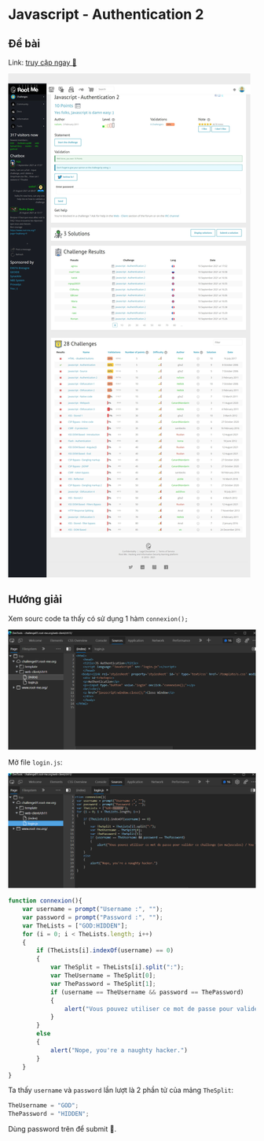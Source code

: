 # Javascript - Authentication 2

## Đề bài

Link: [truy cập ngay 🔗](http://challenge01.root-me.org/web-client/ch11/)

![](sc.jpeg)

## Hướng giải

Xem sourc code ta thấy có sử dụng 1 hàm `connexion();`

![](view-src.png)

Mở file `login.js`:

![](view-js.png)

```javascript
function connexion(){
    var username = prompt("Username :", "");
    var password = prompt("Password :", "");
    var TheLists = ["GOD:HIDDEN"];
    for (i = 0; i < TheLists.length; i++)
    {
        if (TheLists[i].indexOf(username) == 0)
        {
            var TheSplit = TheLists[i].split(":");
            var TheUsername = TheSplit[0];
            var ThePassword = TheSplit[1];
            if (username == TheUsername && password == ThePassword)
            {
                alert("Vous pouvez utiliser ce mot de passe pour valider ce challenge (en majuscules) / You can use this password to validate this challenge (uppercase)");
            }
        }
        else
        {
            alert("Nope, you're a naughty hacker.")
        }
    }
}
```

Ta thấy `username` và `password` lần lượt là 2 phần tử của mảng `TheSplit`:

```javascript
TheUsername = "GOD";
ThePassword = "HIDDEN";
```

Dùng password trên để submit 🌟.